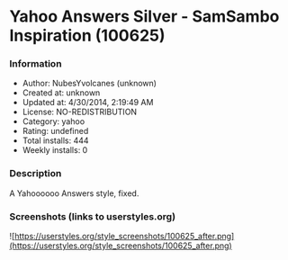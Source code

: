 # Yahoo Answers Silver  - SamSambo Inspiration (100625)

### Information
- Author: NubesYvolcanes (unknown)
- Created at: unknown
- Updated at: 4/30/2014, 2:19:49 AM
- License: NO-REDISTRIBUTION
- Category: yahoo
- Rating: undefined
- Total installs: 444
- Weekly installs: 0


### Description
A Yahoooooo Answers style, fixed.


### Screenshots (links to userstyles.org)
![https://userstyles.org/style_screenshots/100625_after.png](https://userstyles.org/style_screenshots/100625_after.png)


